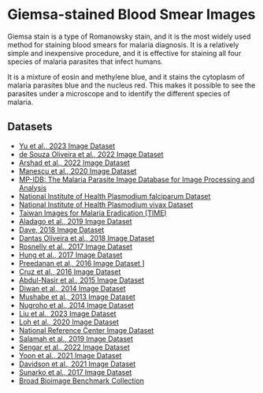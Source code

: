 # Giemsa-stained Blood Smear Images
Giemsa stain is a type of Romanowsky stain, and it is the most widely used method for staining blood smears for malaria diagnosis. It is a relatively simple and inexpensive procedure, and it is effective for staining all four species of malaria parasites that infect humans. 

It is a mixture of eosin and methylene blue, and it stains the cytoplasm of malaria parasites blue and the nucleus red. This makes it possible to see the parasites under a microscope and to identify the different species of malaria.


## Datasets
+ [Yu et al., 2023 Image Dataset](https://github.com/ItunuIsewon/Malaria_Blood_Smear_Images/blob/main/All_Datasets/Yu_et_al.%2C_2023_Dataset.md)
+ [de Souza Oliveira et al., 2022 Image Dataset](https://github.com/ItunuIsewon/Malaria_Blood_Smear_Images/blob/main/All_Datasets/de_Souza_Oliveira_et_al.%2C_2022_Dataset.md)
+ [Arshad et al., 2022 Image Dataset](https://github.com/ItunuIsewon/Malaria_Blood_Smear_Images/blob/main/All_Datasets/Arshad_et_al.%2C_2022_Dataset.md)
+ [Manescu et al., 2020 Image Dataset](https://github.com/ItunuIsewon/Malaria_Blood_Smear_Images/blob/main/All_Datasets/Manescu_et_al.%2C_2020_Dataset.md)
+ [MP-IDB: The Malaria Parasite Image Database for Image Processing and Analysis ](https://github.com/ItunuIsewon/Malaria_Blood_Smear_Images/blob/main/All_Datasets/MP-IDB.md)
+ [National Institute of Health Plasmodium falciparum Dataset ](https://github.com/ItunuIsewon/Malaria_Blood_Smear_Images/blob/main/All_Datasets/NIH_Pf_Dataset.md)
+ [National Institute of Health Plasmodium vivax Dataset](https://github.com/ItunuIsewon/Malaria_Blood_Smear_Images/blob/main/All_Datasets/NIH_Pv_Dataset.md)
+ [Taiwan Images for Malaria Eradication (TIME) ](https://github.com/ItunuIsewon/Malaria_Blood_Smear_Images/blob/main/All_Datasets/TIME_Dataset.md)
+ [Aladago et al., 2019 Image Dataset ](https://github.com/ItunuIsewon/Malaria_Blood_Smear_Images/blob/main/All_Datasets/Aladago_et_al.%2C_2019.md)
+ [Dave, 2018 Image Dataset ](https://github.com/ItunuIsewon/Malaria_Blood_Smear_Images/blob/main/All_Datasets/Dave_2018_Dataset.md)
+ [Dantas Oliveira et al., 2018 Image Dataset ](https://github.com/ItunuIsewon/Malaria_Blood_Smear_Images/blob/main/All_Datasets/Dantas_Oliveira_et_al.%2C_2018_Dataset.md)
+ [Rosnelly et al., 2017 Image Dataset ](https://github.com/ItunuIsewon/Malaria_Blood_Smear_Images/blob/main/All_Datasets/Rosnelly_et_al.%2C_2017_Dataset.md)
+ [Hung et al., 2017 Image Dataset](https://github.com/ItunuIsewon/Malaria_Blood_Smear_Images/blob/main/All_Datasets/Hung_et_al.%2C_2017_Dataset.md)
+ [Preedanan et al., 2016 Image Dataset ](https://github.com/ItunuIsewon/Malaria_Blood_Smear_Images/blob/main/All_Datasets/Preedanan_et_al.%2C_2016_Dataset.md)]
+ [Cruz et al., 2016 Image Dataset](https://github.com/ItunuIsewon/Malaria_Blood_Smear_Images/blob/main/All_Datasets/Cruz_et_al.%2C_2016_Dataset.md)
+ [Abdul-Nasir et al., 2015 Image Dataset ](https://github.com/ItunuIsewon/Malaria_Blood_Smear_Images/blob/main/All_Datasets/Abdul-Nasir_et_al.%2C_2015_Dataset.md)
+ [Diwan et al., 2014 Image Dataset ](https://github.com/ItunuIsewon/Malaria_Blood_Smear_Images/blob/main/All_Datasets/Diwan_et_al.%2C_2014_Dataset.md)
+ [Mushabe et al., 2013 Image Dataset ](https://github.com/ItunuIsewon/Malaria_Blood_Smear_Images/blob/main/All_Datasets/Mushabe_et_al.%2C_2013_Dataset.md)
+ [Nugroho et al., 2014 Image Dataset ](https://github.com/ItunuIsewon/Malaria_Blood_Smear_Images/blob/main/All_Datasets/Nugroho_et_al.%2C_2014_Dataset.md)
+ [Liu et al., 2023 Image Dataset](https://github.com/ItunuIsewon/Malaria_Blood_Smear_Images/blob/main/All_Datasets/SmartMalariaNet.md)
+ [Loh et al., 2020 Image Dataset](https://github.com/ItunuIsewon/Malaria_Blood_Smear_Images/blob/main/All_Datasets/Loh_et_al.%2C_2020_Dataset.md)
+ [National Reference Center Image Dataset](https://github.com/ItunuIsewon/Malaria_Blood_Smear_Images/blob/main/All_Datasets/NRC_Dataset.md)
+ [Salamah et al., 2019 Image Dataset](https://github.com/ItunuIsewon/Malaria_Blood_Smear_Images/blob/main/All_Datasets/Salamah_et_al.%2C_2019_Dataset.md)
+ [Sengar et al., 2022 Image Dataset](https://github.com/ItunuIsewon/Malaria_Blood_Smear_Images/blob/main/All_Datasets/Sengar_et_al.%2C_2022_Dataset.md)
+ [Yoon et al., 2021 Image Dataset](https://github.com/ItunuIsewon/Malaria_Blood_Smear_Images/blob/main/All_Datasets/Yoon_et_al.%2C_2021_Dataset.md)
+ [Davidson et al., 2021 Image Dataset](https://github.com/ItunuIsewon/Malaria_Blood_Smear_Images/blob/main/All_Datasets/Davidson_et_al.%2C_2021_Dataset.md)
+ [Sunarko et al., 2017 Image Dataset](https://github.com/ItunuIsewon/Malaria_Blood_Smear_Images/blob/main/All_Datasets/Sunarko_et_al.%2C_2017_Dataset.md)
+ [Broad Bioimage Benchmark Collection](https://github.com/ItunuIsewon/Malaria_Blood_Smear_Images/blob/main/All_Datasets/BBBC.md)
